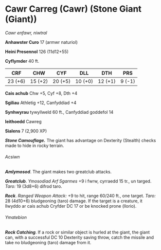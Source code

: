 # Cawr Carreg (Cawr) (Stone Giant (Giant))

*Cawr enfawr, niwtral*

**Anhawster Curo** 17 (armwr naturiol)

**Heini Presennol** 126 (11d12+55)

**Cyflymder** 40 ft.

| CRF     | CHW     | CYF     | DLL     | DTH     | PRS    |
|---------|---------|---------|---------|---------|--------|
| 23 (+6) | 15 (+2) | 20 (+5) | 10 (+0) | 12 (+1) | 9 (-1) |

**Cais achub** Chw +5, Cyf +8, Dth +4

**Sgiliau** Athletig +12, Canfyddiad +4

**Synhwyrau** tywyllweld 60 ft., Canfyddiad goddefol 14

**Ieithoedd** Cawreg

**Sialens** 7 (2,900 XP)

***Stone Camouflage.*** The giant has advantage on Dexterity (Stealth) checks made to hide in rocky terrain.

###### Acsiwn

***Amlymosod***. The giant makes two greatclub attacks.

***Greatclub***. *Ymosodiad Arf Sgarmes* +9 i fwrw, cyrraedd 15 tr., un targed. *Taro:* 19 (3d8+6) difrod taro.

***Rock***. *Ranged Weapon Attack:* +9 to hit, range 60/240 ft., one target. *Taro:* 28 (4d10+6) bludgeoning (taro) damage. If the target is a creature, it llwyddo ar cais achub Cryfder DC 17 or be knocked prone (llorio).

###### Ymatebion

***Rock Catching***. If a rock or similar object is hurled at the giant, the giant can, with a successful DC 10 Dexterity saving throw, catch the missile and take no bludgeoning (taro) damage from it.